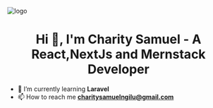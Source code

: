 ![logo]([https://user-images.githubusercontent.com/102985224/211582827-8fd748d6-9181-4c5f-a620-76168b861a4d.gif])
<h1 align="center">Hi 👋, I'm Charity Samuel 
- A React,NextJs and Mernstack Developer</h1>


- 🌱 I’m currently learning **Laravel**
- 📫 How to reach me **charitysamuelngilu@gmail.com**

